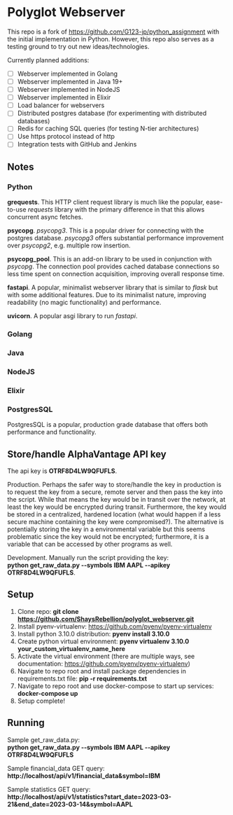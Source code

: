 # Polyglot Webserver

This repo is a fork of https://github.com/G123-jp/python_assignment with the initial implementation in Python.
However, this repo also serves as a testing ground to try out new ideas/technologies.

Currently planned additions:
- [ ] Webserver implemented in Golang
- [ ] Webserver implemented in Java 19+
- [ ] Webserver implemented in NodeJS
- [ ] Webserver implemented in Elixir
- [ ] Load balancer for webservers
- [ ] Distributed postgres database (for experimenting with distributed databases)
- [ ] Redis for caching SQL queries (for testing N-tier architectures)
- [ ] Use https protocol instead of http
- [ ] Integration tests with GitHub and Jenkins

## Notes
### Python
**grequests**. This HTTP client request library is much like the popular, ease-to-use *requests* library with the primary difference in that this allows concurrent async fetches.

**psycopg**. *psycopg3*. This is a popular driver for connecting with the postgres database. *psycopg3* offers substantial performance improvement over *psycopg2*, e.g. multiple row insertion.

**psycopg_pool**. This is an add-on library to be used in conjunction with *psycopg*. The connection pool provides cached database connections so less time spent on connection acquisition, improving overall response time.

**fastapi**. A popular, minimalist webserver library that is similar to *flask* but with some additional features. Due to its minimalist nature, improving readability (no magic functionality) and performance.

**uvicorn**. A popular asgi library to run *fastapi*.

### Golang

### Java

### NodeJS

### Elixir

### PostgresSQL
PostgresSQL is a popular, production grade database that offers both performance and functionality.

## Store/handle AlphaVantage API key
The api key is **OTRF8D4LW9QFUFLS**.

Production. Perhaps the safer way to store/handle the key in production is to request the key from a secure, remote server and then pass the key into the script. While that means the key would be in transit over the network, at least the key would be encrypted during transit. Furthermore, the key would be stored in a centralized, hardened location (what would happen if a less secure machine containing the key were compromised?). The alternative is potentially storing the key in a environmental variable but this seems problematic since the key would not be encrypted; furthermore, it is a variable that can be accessed by other programs as well.

Development. Manually run the script providing the key:<br>
**python get_raw_data.py --symbols IBM AAPL --apikey OTRF8D4LW9QFUFLS**.

## Setup
1. Clone repo: **git clone https://github.com/ShaysRebellion/polyglot_webserver.git**
2. Install pyenv-virtualenv: https://github.com/pyenv/pyenv-virtualenv
3. Install python 3.10.0 distribution: **pyenv install 3.10.0**
4. Create python virtual environment: **pyenv virtualenv 3.10.0 your_custom_virtualenv_name_here**
5. Activate the virtual environment (there are multiple ways, see documentation: https://github.com/pyenv/pyenv-virtualenv)
6. Navigate to repo root and install package dependencies in requirements.txt file: **pip -r requirements.txt**
7. Navigate to repo root and use docker-compose to start up services: **docker-compose up**
8. Setup complete!

## Running
Sample get_raw_data.py:<br>
**python get_raw_data.py --symbols IBM AAPL --apikey OTRF8D4LW9QFUFLS**<br>

Sample financial_data GET query:<br>
**http://localhost/api/v1/financial_data&symbol=IBM**<br>

Sample statistics GET query:<br>
**http://localhost/api/v1/statistics?start_date=2023-03-21&end_date=2023-03-14&symbol=AAPL**<br>
